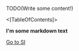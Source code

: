 <!--Title:Documentation-->
<!--Url:-->

TODO(Write some content!)

<[TableOfContents]>


**I'm some markdown text**

[Go to SI](http://si.com)



